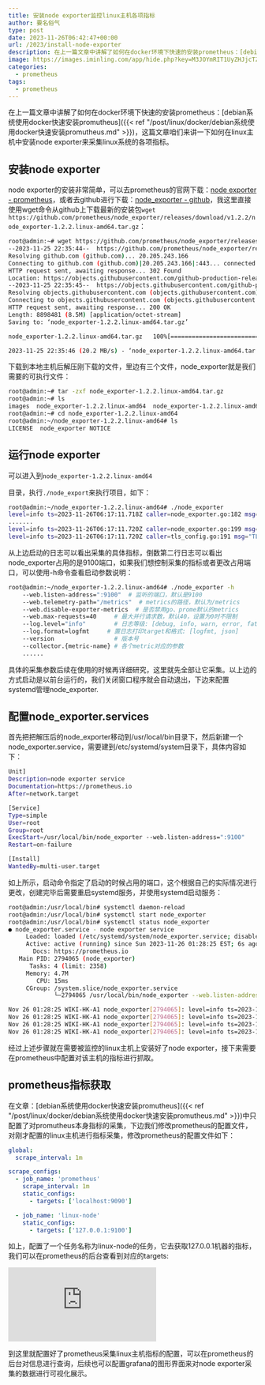 ```yaml
---
title: 安装node exporter监控linux主机各项指标
author: 要名俗气
type: post
date: 2023-11-26T06:42:47+00:00
url: /2023/install-node-exporter
description: 在上一篇文章中讲解了如何在docker环境下快速的安装prometheus：[debian系统使用docker快速安装promutheus](https://www.iminling.com/2023/11/26/302.html "debian系统使用docker快速安装promutheus")，这篇文章咱们来讲一下如何在linux主机中安装node exporter来采集linux系统的各项指标。
image: https://images.iminling.com/app/hide.php?key=M3JOYmRIT1UyZHJjcTZJRXloNjR6aTUyME1KbkhNak8yVDlTVm9saGloSXUwWkNsN0VZSStxRGU1Q1ZTQS9xVzRuY0szTHM9
categories:
  - prometheus
tags:
  - prometheus
---
```

在上一篇文章中讲解了如何在docker环境下快速的安装prometheus：[debian系统使用docker快速安装promutheus]({{< ref "/post/linux/docker/debian系统使用docker快速安装promutheus.md" >}})，这篇文章咱们来讲一下如何在linux主机中安装node exporter来采集linux系统的各项指标。

## 安装node exporter

node exporter的安装非常简单，可以去prometheus的官网下载：[node exporter - prometheus](https://prometheus.io/download/ "node exporter")，或者去github进行下载：[node_exporter - github](https://github.com/prometheus/node_exporter "node_exporter - github")，我这里直接使用wget命令从github上下载最新的安装包`wget https://github.com/prometheus/node_exporter/releases/download/v1.2.2/node_exporter-1.2.2.linux-amd64.tar.gz`：

```bash
root@admin:~# wget https://github.com/prometheus/node_exporter/releases/download/v1.2.2/node_exporter-1.2.2.linux-amd64.tar.gz
--2023-11-25 22:35:44--  https://github.com/prometheus/node_exporter/releases/download/v1.2.2/node_exporter-1.2.2.linux-amd64.tar.gz
Resolving github.com (github.com)... 20.205.243.166
Connecting to github.com (github.com)|20.205.243.166|:443... connected.
HTTP request sent, awaiting response... 302 Found
Location: https://objects.githubusercontent.com/github-production-release-asset-2e65be/9524057/28598a7c-d8ad-483d-85ba-8b2c9c08cf57?X-Amz-Algorithm=AWS4-HMAC-SHA256&X-Amz-Credential=AKIAIWNJYAX4CSVEH53A%2F20231126%2Fus-east-1%2Fs3%2Faws4_request&X-Amz-Date=20231126T033542Z&X-Amz-Expires=300&X-Amz-Signature=cf09a0c524756802e669d7ccb2b60b9dcc5f3cfd0855cd9abad7d31947596c2f&X-Amz-SignedHeaders=host&actor_id=0&key_id=0&repo_id=9524057&response-content-disposition=attachment%3B%20filename%3Dnode_exporter-1.2.2.linux-amd64.tar.gz&response-content-type=application%2Foctet-stream [following]
--2023-11-25 22:35:45--  https://objects.githubusercontent.com/github-production-release-asset-2e65be/9524057/28598a7c-d8ad-483d-85ba-8b2c9c08cf57?X-Amz-Algorithm=AWS4-HMAC-SHA256&X-Amz-Credential=AKIAIWNJYAX4CSVEH53A%2F20231126%2Fus-east-1%2Fs3%2Faws4_request&X-Amz-Date=20231126T033542Z&X-Amz-Expires=300&X-Amz-Signature=cf09a0c524756802e669d7ccb2b60b9dcc5f3cfd0855cd9abad7d31947596c2f&X-Amz-SignedHeaders=host&actor_id=0&key_id=0&repo_id=9524057&response-content-disposition=attachment%3B%20filename%3Dnode_exporter-1.2.2.linux-amd64.tar.gz&response-content-type=application%2Foctet-stream
Resolving objects.githubusercontent.com (objects.githubusercontent.com)... 185.199.108.133, 185.199.109.133, 185.199.111.133, ...
Connecting to objects.githubusercontent.com (objects.githubusercontent.com)|185.199.108.133|:443... connected.
HTTP request sent, awaiting response... 200 OK
Length: 8898481 (8.5M) [application/octet-stream]
Saving to: ‘node_exporter-1.2.2.linux-amd64.tar.gz’

node_exporter-1.2.2.linux-amd64.tar.gz   100%[===============================================================================>]   8.49M  20.2MB/s    in 0.4s

2023-11-25 22:35:46 (20.2 MB/s) - ‘node_exporter-1.2.2.linux-amd64.tar.gz’ saved [8898481/8898481]
```

下载到本地主机后解压刚下载的文件，里边有三个文件，node_exporter就是我们需要的可执行文件：

```bash
root@admin:~# tar -zxf node_exporter-1.2.2.linux-amd64.tar.gz
root@admin:~# ls
images  node_exporter-1.2.2.linux-amd64  node_exporter-1.2.2.linux-amd64.tar.gz
root@admin:~# cd node_exporter-1.2.2.linux-amd64
root@admin:~/node_exporter-1.2.2.linux-amd64# ls
LICENSE  node_exporter NOTICE
```

## 运行node exporter

可以进入到`node_exporter-1.2.2.linux-amd64`

目录，执行`./node_export`来执行项目，如下：

```bash
root@admin:~/node_exporter-1.2.2.linux-amd64# ./node_exporter
level=info ts=2023-11-26T06:17:11.718Z caller=node_exporter.go:182 msg="Starting node_exporter" version="(version=1.2.2, branch=HEAD, revision=26645363b486e12be40af7ce4fc91e731a33104e)"
.......
level=info ts=2023-11-26T06:17:11.720Z caller=node_exporter.go:199 msg="Listening on" address=:9100
level=info ts=2023-11-26T06:17:11.720Z caller=tls_config.go:191 msg="TLS is disabled." http2=false
```

从上边启动的日志可以看出采集的具体指标，倒数第二行日志可以看出node_exporter占用的是9100端口，如果我们想控制采集的指标或者更改占用端口，可以使用-h命令查看启动参数说明：

```bash
root@admin:~/node_exporter-1.2.2.linux-amd64# ./node_exporter -h
    --web.listen-address=":9100"  # 监听的端口，默认是9100
    --web.telemetry-path="/metrics"  # metrics的路径，默认为/metrics
    --web.disable-exporter-metrics  # 是否禁用go、prome默认的metrics
    --web.max-requests=40     # 最大并行请求数，默认40，设置为0时不限制
    --log.level="info"        # 日志等级: [debug, info, warn, error, fatal]
    --log.format=logfmt     # 置日志打印target和格式: [logfmt, json]
    --version                 # 版本号
    --collector.{metric-name} # 各个metric对应的参数
    ......
```

具体的采集参数后续在使用的时候再详细研究，这里就先全部让它采集。以上边的方式启动是以前台运行的，我们关闭窗口程序就会自动退出，下边来配置systemd管理node_exporter.

## 配置node_exporter.services

首先把把解压后的node\_exporter移动到/usr/local/bin目录下，然后新建一个node\_exporter.service，需要建到/etc/systemd/system目录下，具体内容如下：

```bash
Unit]
Description=node exporter service
Documentation=https://prometheus.io
After=network.target

[Service]
Type=simple
User=root
Group=root
ExecStart=/usr/local/bin/node_exporter --web.listen-address=":9100"
Restart=on-failure

[Install]
WantedBy=multi-user.target
```

如上所示，启动命令指定了启动的时候占用的端口，这个根据自己的实际情况进行更改，创建完毕后需要重启systemd服务，并使用systemd启动服务：

```bash
root@admin:/usr/local/bin# systemctl daemon-reload
root@admin:/usr/local/bin# systemctl start node_exporter
root@admin:/usr/local/bin# systemctl status node_exporter
● node_exporter.service - node exporter service
     Loaded: loaded (/etc/systemd/system/node_exporter.service; disabled; vendor preset: enabled)
     Active: active (running) since Sun 2023-11-26 01:28:25 EST; 6s ago
       Docs: https://prometheus.io
   Main PID: 2794065 (node_exporter)
      Tasks: 4 (limit: 2358)
     Memory: 4.7M
        CPU: 15ms
     CGroup: /system.slice/node_exporter.service
             └─2794065 /usr/local/bin/node_exporter --web.listen-address=:9100

Nov 26 01:28:25 WIKI-HK-A1 node_exporter[2794065]: level=info ts=2023-11-26T06:28:25.705Z caller=node_exporter.go:115 collector=xfs
Nov 26 01:28:25 WIKI-HK-A1 node_exporter[2794065]: level=info ts=2023-11-26T06:28:25.705Z caller=node_exporter.go:115 collector=zfs
Nov 26 01:28:25 WIKI-HK-A1 node_exporter[2794065]: level=info ts=2023-11-26T06:28:25.706Z caller=node_exporter.go:199 msg="Listening on" address=:9100
Nov 26 01:28:25 WIKI-HK-A1 node_exporter[2794065]: level=info ts=2023-11-26T06:28:25.706Z caller=tls_config.go:191 msg="TLS is disabled." http2=false
```

经过上述步骤就在需要被监控的linux主机上安装好了node exporter，接下来需要在prometheus中配置对该主机的指标进行抓取。

## prometheus指标获取

在文章：[debian系统使用docker快速安装promutheus]({{< ref "/post/linux/docker/debian系统使用docker快速安装promutheus.md" >}})中只配置了对promutheus本身指标的采集，下边我们修改prometheus的配置文件，对刚才配置的linux主机进行指标采集，修改prometheus的配置文件如下：

```yaml
global:
  scrape_interval: 1m

scrape_configs:
  - job_name: 'prometheus'
    scrape_interval: 1m
    static_configs:
      - targets: ['localhost:9090']

  - job_name: 'linux-node'
    static_configs:
      - targets: ['127.0.0.1:9100']
```

如上，配置了一个任务名称为linux-node的任务，它去获取127.0.0.1机器的指标，我们可以在prometheus的后台查看到对应的targets:

![](https://images.iminling.com/app/hide.php?key=TzFEUWFRdXdmV3NWcURMSUxWRUdNN1pXSTRveHIrL0tueFpCVmNncnBHZ21GaTJlakJYQ2RuV3ZZd3FQeXFKb3hSd3Y2Q289)

到这里就配置好了prometheus采集linux主机指标的配置，可以在prometheus的后台对信息进行查询，后续也可以配置grafana的图形界面来对node exporter采集的数据进行可视化展示。
